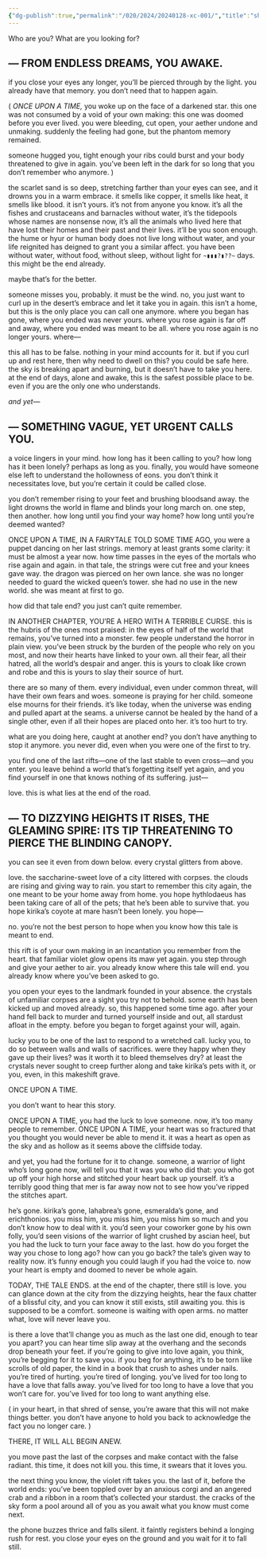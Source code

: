 ```yaml
---
{"dg-publish":true,"permalink":"/020/2024/20240128-xc-001/","title":"shape decomposition","created":"2024-09-26T19:18:16.000-07:00","updated":"2024-09-26T19:18:16.000-07:00"}
---
```


Who are you?
What are you looking for?
## — FROM ENDLESS DREAMS, YOU AWAKE.
if you close your eyes any longer, you’ll be pierced through by the light. you already have that memory. you don’t need that to happen again.

( *ONCE UPON A TIME,* you woke up on the face of a darkened star. this one was not consumed by a void of your own making: this one was doomed before you ever lived. you were bleeding, cut open, your aether undone and unmaking. suddenly the feeling had gone, but the phantom memory remained.

someone hugged you, tight enough your ribs could burst and your body threatened to give in again. you’ve been left in the dark for so long that you don’t remember who anymore. )

the scarlet sand is so deep, stretching farther than your eyes can see, and it drowns you in a warm embrace. it smells like copper, it smells like heat, it smells like blood. it isn’t yours. it’s not from anyone you know. it’s all the fishes and crustaceans and barnacles without water, it’s the tidepools whose names are nonsense now, it’s all the animals who lived here that have lost their homes and their past and their lives. it’ll be you soon enough. the hume or hyur or human body does not live long without water, and your life reignited has deigned to grant you a similar affect. you have been without water, without food, without sleep, without light for `~▮▮▮?▮??~` days. this might be the end already.

maybe that’s for the better.

someone misses you, probably. it must be the wind. no, you just want to curl up in the desert’s embrace and let it take you in again. this isn’t a home, but this is the only place you can call one anymore. where you began has gone, where you ended was never yours. where you rose again is far off and away, where you ended was meant to be all. where you rose again is no longer yours. where—

this all has to be false. nothing in your mind accounts for it. but if you curl up and rest here, then why need to dwell on this? you could be safe here. the sky is breaking apart and burning, but it doesn’t have to take you here. at the end of days, alone and awake, this is the safest possible place to be. even if you are the only one who understands.

*and yet—*
## — SOMETHING VAGUE, YET URGENT CALLS YOU.
a voice lingers in your mind. how long has it been calling to you? how long has it been lonely? perhaps as long as you. finally, you would have someone else left to understand the hollowness of eons. you don’t think it necessitates love, but you’re certain it could be called close.

you don’t remember rising to your feet and brushing bloodsand away. the light drowns the world in flame and blinds your long march on. one step, then another. how long until you find your way home? how long until you’re deemed wanted?

ONCE UPON A TIME, IN A FAIRYTALE TOLD SOME TIME AGO, you were a puppet dancing on her last strings. memory at least grants some clarity: it must be almost a year now. how time passes in the eyes of the mortals who rise again and again. in that tale, the strings were cut free and your knees gave way. the dragon was pierced on her own lance. she was no longer needed to guard the wicked queen’s tower. she had no use in the new world. she was meant at first to go.

how did that tale end? you just can’t quite remember.

IN ANOTHER CHAPTER, YOU’RE A HERO WITH A TERRIBLE CURSE. this is the hubris of the ones most praised: in the eyes of half of the world that remains, you’ve turned into a monster. few people understand the horror in plain view. you’ve been struck by the burden of the people who rely on you most, and now their hearts have linked to your own. all their fear, all their hatred, all the world’s despair and anger. this is yours to cloak like crown and robe and this is yours to slay their source of hurt.

there are so many of them. every individual, even under common threat, will have their own fears and woes. someone is praying for her child. someone else mourns for their friends. it’s like today, when the universe was ending and pulled apart at the seams. a universe cannot be healed by the hand of a single other, even if all their hopes are placed onto her. it’s too hurt to try.

what are you doing here, caught at another end? you don’t have anything to stop it anymore. you never did, even when you were one of the first to try.

you find one of the last rifts—one of the last stable to even cross—and you enter. you leave behind a world that’s forgetting itself yet again, and you find yourself in one that knows nothing of its suffering. just—

love. this is what lies at the end of the road.

## — TO DIZZYING HEIGHTS IT RISES, THE GLEAMING SPIRE: ITS TIP THREATENING TO PIERCE THE BLINDING CANOPY.
you can see it even from down below. every crystal glitters from above.

love. the saccharine-sweet love of a city littered with corpses. the clouds are rising and giving way to rain. you start to remember this city again, the one meant to be your home away from home. you hope hythlodaeus has been taking care of all of the pets; that he’s been able to survive that. you hope kirika’s coyote at mare hasn’t been lonely. you hope—

no. you’re not the best person to hope when you know how this tale is meant to end.

this rift is of your own making in an incantation you remember from the heart. that familiar violet glow opens its maw yet again. you step through and give your aether to air. you already know where this tale will end. you already know where you’ve been asked to go.

you open your eyes to the landmark founded in your absence. the crystals of unfamiliar corpses are a sight you try not to behold. some earth has been kicked up and moved already. so, this happened some time ago. after your hand fell back to murder and turned yourself inside and out, all stardust afloat in the empty. before you began to forget against your will, again.

lucky you to be one of the last to respond to a wretched call. lucky you, to do so between walls and walls of sacrifices. were they happy when they gave up their lives? was it worth it to bleed themselves dry? at least the crystals never sought to creep further along and take kirika’s pets with it, or you, even, in this makeshift grave.

ONCE UPON A TIME.

you don’t want to hear this story.

ONCE UPON A TIME, you had the luck to love someone. now, it’s too many people to remember. ONCE UPON A TIME, your heart was so fractured that you thought you would never be able to mend it. it was a heart as open as the sky and as hollow as it seems above the cliffside today.

and yet, you had the fortune for it to change. someone, a warrior of light who’s long gone now, will tell you that it was you who did that: you who got up off your high horse and stitched your heart back up yourself. it’s a terribly good thing that mer is far away now not to see how you’ve ripped the stitches apart.

he’s gone. kirika’s gone, lahabrea’s gone, esmeralda’s gone, and erichthonios. you miss him, you miss him, you miss him so much and you don’t know how to deal with it. you’d seen your coworker gone by his own folly, you’d seen visions of the warrior of light crushed by ascian heel, but you had the luck to turn your face away to the last. how do you forget the way you chose to long ago? how can you go back? the tale’s given way to reality now. it’s funny enough you could laugh if you had the voice to. now your heart is empty and doomed to never be whole again.

TODAY, THE TALE ENDS. at the end of the chapter, there still is love. you can glance down at the city from the dizzying heights, hear the faux chatter of a blissful city, and you can know it still exists, still awaiting you. this is supposed to be a comfort. someone is waiting with open arms. no matter what, love will never leave you.

is there a love that’ll change you as much as the last one did, enough to tear you apart? you can hear time slip away at the overhang and the seconds drop beneath your feet. if you’re going to give into love again, you think, you’re begging for it to save you. if you beg for anything, it’s to be torn like scrolls of old paper, the kind in a book that crush to ashes under nails. you’re tired of hurting. you’re tired of longing. you’ve lived for too long to have a love that falls away. you’ve lived for too long to have a love that you won’t care for. you’ve lived for too long to want anything else.

( in your heart, in that shred of sense, you’re aware that this will not make things better. you don’t have anyone to hold you back to acknowledge the fact you no longer care. )

THERE, IT WILL ALL BEGIN ANEW.

you move past the last of the corpses and make contact with the false radiant. this time, it does not kill you. this time, it swears that it loves you.

the next thing you know, the violet rift takes you. the last of it, before the world ends: you’ve been toppled over by an anxious corgi and an angered crab and a ribbon in a room that’s collected your stardust. the cracks of the sky form a pool around all of you as you await what you know must come next.

the phone buzzes thrice and falls silent. it faintly registers behind a longing rush for rest. you close your eyes on the ground and you wait for it to fall still.